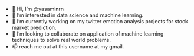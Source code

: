 - 👋 Hi, I’m @yasaminrn
- 👀 I’m interested in data science and machine learning.
- 🌱 I’m currently working on my twitter emotion analysis projects for stock market prediction.
- 💞️ I’m looking to collaborate on application of machine learning techniques to solve real world problems.
- 📫 reach me out at this username at my gmail.
<!---
yasaminrn/yasaminrn is a ✨ special ✨ repository because its `README.md` (this file) appears on your GitHub profile.
You can click the Preview link to take a look at your changes.
--->
